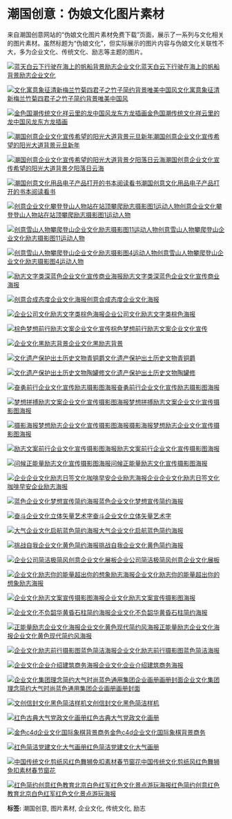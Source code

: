 # 潮国创意：伪娘文化图片素材

来自潮国创意网站的“伪娘文化图片素材免费下载”页面，展示了一系列与文化相关的图片素材。虽然标题为“伪娘文化”，但实际展示的图片内容与伪娘文化关联性不大，多为企业文化、传统文化、励志等主题的图片。

[![蓝天白云下行驶在海上的帆船背景励志企业文化](https://pic.chaopx.com/chao_origin_pic/23/06/26/678d69a37d48db536ccbff137403081b.jpg!/fw/572/quality/90/unsharp/true/compress/true)](/detail/T95057961.html "蓝天白云下行驶在海上的帆船背景励志企业文化")[蓝天白云下行驶在海上的帆船背景励志企业文化](https://chaopx.com/detail/T95057961.html "蓝天白云下行驶在海上的帆船背景励志企业文化")

[![文化寓意象征清新梅兰竹菊四君子之竹子简约背景唯美中国风](https://pic.chaopx.com/chao_origin_pic/23/10/13/6dc648b2ad6dabde90bcccffbd61a346.jpg!/fw/572/quality/90/unsharp/true/compress/true)](/detail/T71234965.html "文化寓意象征清新梅兰竹菊四君子之竹子简约背景唯美中国风")[文化寓意象征清新梅兰竹菊四君子之竹子简约背景唯美中国风](https://chaopx.com/detail/T71234965.html "文化寓意象征清新梅兰竹菊四君子之竹子简约背景唯美中国风")

[![金色国潮传统文化祥云里的龙中国风龙东方龙插画](https://pic.chaopx.com/chao_origin_pic/23/11/03/ae6951b06ad1515222135d303939c0df.jpg!/fw/572/quality/90/unsharp/true/compress/true)](/detail/T83245609.html "金色国潮传统文化祥云里的龙中国风龙东方龙插画")[金色国潮传统文化祥云里的龙中国风龙东方龙插画](https://chaopx.com/detail/T83245609.html "金色国潮传统文化祥云里的龙中国风龙东方龙插画")

[![潮国创意企业文化宣传希望的阳光大道背景元旦新年](https://pic.chaopx.com/chao_origin_pic/20/23/11/8816d38da3ef8115bccfb0cc810ef7f0.png!/fw/572/quality/90/unsharp/true/compress/true)](/detail/T23961047.html "潮国创意企业文化宣传希望的阳光大道背景元旦新年")[潮国创意企业文化宣传希望的阳光大道背景元旦新年](https://chaopx.com/detail/T23961047.html "潮国创意企业文化宣传希望的阳光大道背景元旦新年")

[![潮国创意企业文化宣传希望的阳光大道背景夕阳落日云海](https://pic.chaopx.com/chao_origin_pic/20/23/11/d81c209649010bd7399b8902f3fb6a1e.png!/fw/572/quality/90/unsharp/true/compress/true)](/detail/T10624537.html "潮国创意企业文化宣传希望的阳光大道背景夕阳落日云海")[潮国创意企业文化宣传希望的阳光大道背景夕阳落日云海](https://chaopx.com/detail/T10624537.html "潮国创意企业文化宣传希望的阳光大道背景夕阳落日云海")

[![潮国创意文化用品电子产品打开的书本阅读看书](https://pic.chaopx.com/chao_origin_pic/20/23/12/bdbad137a59e67601de65f3a1e9a7228.png!/fw/572/quality/90/unsharp/true/compress/true)](/detail/T24367819.html "潮国创意文化用品电子产品打开的书本阅读看书")[潮国创意文化用品电子产品打开的书本阅读看书](https://chaopx.com/detail/T24367819.html "潮国创意文化用品电子产品打开的书本阅读看书")

[![创意企业文化攀登登山人物站在站顶攀爬励志摄影图1运动人物](https://pic.chaopx.com/chao_origin_pic/20/23/12/ae3e28ddf3a54b22dff2ecc7aebb1461.png!/fw/572/quality/90/unsharp/true/compress/true)](/detail/T38190762.html "创意企业文化攀登登山人物站在站顶攀爬励志摄影图1运动人物")[创意企业文化攀登登山人物站在站顶攀爬励志摄影图1运动人物](https://chaopx.com/detail/T38190762.html "创意企业文化攀登登山人物站在站顶攀爬励志摄影图1运动人物")

[![创意雪山人物攀爬登山企业文化励志摄影图11运动人物](https://pic.chaopx.com/chao_origin_pic/20/23/12/3a540fd3d59f0c34b7d746070f7c75a2.png!/fw/572/quality/90/unsharp/true/compress/true)](/detail/T19738652.html "创意雪山人物攀爬登山企业文化励志摄影图11运动人物")[创意雪山人物攀爬登山企业文化励志摄影图11运动人物](https://chaopx.com/detail/T19738652.html "创意雪山人物攀爬登山企业文化励志摄影图11运动人物")

[![创意雪山人物攀爬登山企业文化励志摄影图4运动人物](https://pic.chaopx.com/chao_origin_pic/20/23/12/8d1c136bcd5d57a0cfc7856c94fdb0db.png!/fw/572/quality/90/unsharp/true/compress/true)](/detail/T20384796.html "创意雪山人物攀爬登山企业文化励志摄影图4运动人物")[创意雪山人物攀爬登山企业文化励志摄影图4运动人物](https://chaopx.com/detail/T20384796.html "创意雪山人物攀爬登山企业文化励志摄影图4运动人物")

[![励志文字类深蓝色企业文化宣传商业海报](https://pic.chaopx.com/chao_origin_pic/22/04/05/7376149a320f4e827624e6a1101bd8a0.jpg!/fw/572/quality/90/unsharp/true/compress/true)](/detail/T12714671.html "励志文字类深蓝色企业文化宣传商业海报")[励志文字类深蓝色企业文化宣传商业海报](https://chaopx.com/detail/T12714671.html "励志文字类深蓝色企业文化宣传商业海报")

[![创意合成态度企业文化海报](https://pic.chaopx.com/chao_origin_pic/22/04/06/b208c2007ee7a6914a9afb22a6b5158f.jpg!/fw/572/quality/90/unsharp/true/compress/true)](/detail/T33636360.html "创意合成态度企业文化海报")[创意合成态度企业文化海报](https://chaopx.com/detail/T33636360.html "创意合成态度企业文化海报")

[![企业公司文化励志文字类棕色海报](https://pic.chaopx.com/chao_origin_pic/22/04/09/1f99b5f5090ab99d26b9ce9f5195537d.jpg!/fw/572/quality/90/unsharp/true/compress/true)](/detail/T65984578.html "企业公司文化励志文字类棕色海报")[企业公司文化励志文字类棕色海报](https://chaopx.com/detail/T65984578.html "企业公司文化励志文字类棕色海报")

[![棕色梦想前行励志文案企业文化宣传](https://pic.chaopx.com/chao_origin_pic/22/04/28/33c590f7cf21a7b287158c996bca7b67.jpg!/fw/572/quality/90/unsharp/true/compress/true)](/detail/T60492314.html "棕色梦想前行励志文案企业文化宣传")[棕色梦想前行励志文案企业文化宣传](https://chaopx.com/detail/T60492314.html "棕色梦想前行励志文案企业文化宣传")

[![企业文化黑励志背景](https://pic.chaopx.com/chao_origin_pic/22/05/25/20f606194872b3ba6ecf8ef07b4691c9.jpg!/fw/572/quality/90/unsharp/true/compress/true)](/detail/T82525870.html "企业文化黑励志背景")[企业文化黑励志背景](https://chaopx.com/detail/T82525870.html "企业文化黑励志背景")

[![文化遗产保护出土历史文物青铜爵](https://pic.chaopx.com/chao_origin_pic/22/06/13/5c5c91cf51b0d83c6a6b3fb53dc8b9c2.jpg!/fw/572/quality/90/unsharp/true/compress/true)](/detail/T33808193.html "文化遗产保护出土历史文物青铜爵")[文化遗产保护出土历史文物青铜爵](https://chaopx.com/detail/T33808193.html "文化遗产保护出土历史文物青铜爵")

[![文化遗产保护出土历史文物陶罐修](https://pic.chaopx.com/chao_origin_pic/22/06/13/932eab06ff9374e28d4f6c3437e8f8d0.jpg!/fw/572/quality/90/unsharp/true/compress/true)](/detail/T28265867.html "文化遗产保护出土历史文物陶罐修")[文化遗产保护出土历史文物陶罐修](https://chaopx.com/detail/T28265867.html "文化遗产保护出土历史文物陶罐修")

[![奋勇前行企业文化宣传励志摄影图海报](https://pic.chaopx.com/chao_origin_pic/22/06/30/c14ad5589045de0857c5858a94109101.jpg!/fw/572/quality/90/unsharp/true/compress/true)](/detail/T31703225.html "奋勇前行企业文化宣传励志摄影图海报")[奋勇前行企业文化宣传励志摄影图海报](https://chaopx.com/detail/T31703225.html "奋勇前行企业文化宣传励志摄影图海报")

[![梦想拼搏励志文案企业文化宣传摄影图海报](https://pic.chaopx.com/chao_origin_pic/22/06/30/b0cf56bd7fb805e710246dbc34342fa5.jpg!/fw/572/quality/90/unsharp/true/compress/true)](/detail/T73621807.html "梦想拼搏励志文案企业文化宣传摄影图海报")[梦想拼搏励志文案企业文化宣传摄影图海报](https://chaopx.com/detail/T73621807.html "梦想拼搏励志文案企业文化宣传摄影图海报")

[![摄影海报梦想励志企业文化宣传摄影图海报](https://pic.chaopx.com/chao_origin_pic/22/07/01/f57d86120432e74d07d23a947cbff3f8.jpg!/fw/572/quality/90/unsharp/true/compress/true)](/detail/T71290203.html "摄影海报梦想励志企业文化宣传摄影图海报")[摄影海报梦想励志企业文化宣传摄影图海报](https://chaopx.com/detail/T71290203.html "摄影海报梦想励志企业文化宣传摄影图海报")

[![励志文案前行企业文化宣传摄影图海报](https://pic.chaopx.com/chao_origin_pic/22/07/02/e098fb981e6b0c8a1168d69b63d82322.jpg!/fw/572/quality/90/unsharp/true/compress/true)](/detail/T67893813.html "励志文案前行企业文化宣传摄影图海报")[励志文案前行企业文化宣传摄影图海报](https://chaopx.com/detail/T67893813.html "励志文案前行企业文化宣传摄影图海报")

[![问候正能量励志文化宣传摄影图海报](https://pic.chaopx.com/chao_origin_pic/22/07/02/c70545622b839805069202e7a2540d51.jpg!/fw/572/quality/90/unsharp/true/compress/true)](/detail/T07494511.html "问候正能量励志文化宣传摄影图海报")[问候正能量励志文化宣传摄影图海报](https://chaopx.com/detail/T07494511.html "问候正能量励志文化宣传摄影图海报")

[![企业企业文化励志日签文化咖啡早安企业励志海报](https://pic.chaopx.com/chao_origin_pic/22/07/03/693758b216ab49b2de4d40a80e44f24a.jpg!/fw/572/quality/90/unsharp/true/compress/true)](/detail/T92112700.html "企业企业文化励志日签文化咖啡早安企业励志海报")[企业企业文化励志日签文化咖啡早安企业励志海报](https://chaopx.com/detail/T92112700.html "企业企业文化励志日签文化咖啡早安企业励志海报")

[![蓝色企业文化梦想宣传简约海报 ](https://pic.chaopx.com/chao_origin_pic/22/07/05/07e4ded71e65ac4d061e15b0eef53326.jpg!/fw/572/quality/90/unsharp/true/compress/true)](/detail/T07488883.html "蓝色企业文化梦想宣传简约海报 ")[蓝色企业文化梦想宣传简约海报](https://chaopx.com/detail/T07488883.html "蓝色企业文化梦想宣传简约海报 ")

[![奋斗企业文化立体矢量艺术字](https://pic.chaopx.com/chao_origin_pic/22/07/05/b0dba4c187b459df1250c9cd64228555.jpg!/fw/572/quality/90/unsharp/true/compress/true)](/detail/T36985195.html "奋斗企业文化立体矢量艺术字")[奋斗企业文化立体矢量艺术字](https://chaopx.com/detail/T36985195.html "奋斗企业文化立体矢量艺术字")

[![大气企业文化启航蓝色简约海报](https://pic.chaopx.com/chao_origin_pic/22/07/19/d70b4e0fbdf157217720644b11639544.jpg!/fw/572/quality/90/unsharp/true/compress/true)](/detail/T28657284.html "大气企业文化启航蓝色简约海报")[大气企业文化启航蓝色简约海报](https://chaopx.com/detail/T28657284.html "大气企业文化启航蓝色简约海报")

[![挑战自我企业文化黄色简约海报](https://pic.chaopx.com/chao_origin_pic/22/07/19/e95d1397ec493afa9e04b51c412a7883.jpg!/fw/572/quality/90/unsharp/true/compress/true)](/detail/T61871473.html "挑战自我企业文化黄色简约海报")[挑战自我企业文化黄色简约海报](https://chaopx.com/detail/T61871473.html "挑战自我企业文化黄色简约海报")

[![企业公司简洁极简风创意企业文化展板](https://pic.chaopx.com/chao_origin_pic/22/07/28/78a9d746a49d96afcbfca1348bf431dd.jpg!/fw/572/quality/90/unsharp/true/compress/true)](/detail/T92507361.html "企业公司简洁极简风创意企业文化展板")[企业公司简洁极简风创意企业文化展板](https://chaopx.com/detail/T92507361.html "企业公司简洁极简风创意企业文化展板")

[![企业文化励志你的能量超出你的想象励志海报](https://pic.chaopx.com/chao_origin_pic/22/08/02/d6c101f536c669cfacb5dcf3057039f8.jpg!/fw/572/quality/90/unsharp/true/compress/true)](/detail/T04016573.html "企业文化励志你的能量超出你的想象励志海报")[企业文化励志你的能量超出你的想象励志海报](https://chaopx.com/detail/T04016573.html "企业文化励志你的能量超出你的想象励志海报")

[![企业文化励志文案宣传摄影图海报](https://pic.chaopx.com/chao_origin_pic/22/08/03/6fac3aff13eb06690dd84e3a16c53586.jpg!/fw/572/quality/90/unsharp/true/compress/true)](/detail/T83211007.html "企业文化励志文案宣传摄影图海报")[企业文化励志文案宣传摄影图海报](https://chaopx.com/detail/T83211007.html "企业文化励志文案宣传摄影图海报")

[![企业文化不负韶华黄昏石柱简约海报](https://pic.chaopx.com/chao_origin_pic/22/08/03/b50012acfa2b76108eef8041461e58fa.jpg!/fw/572/quality/90/unsharp/true/compress/true)](/detail/T39828472.html "企业文化不负韶华黄昏石柱简约海报")[企业文化不负韶华黄昏石柱简约海报](https://chaopx.com/detail/T39828472.html "企业文化不负韶华黄昏石柱简约海报")

[![正能量励志企业文化海报企业文化黄色现代简约风海报](https://pic.chaopx.com/chao_origin_pic/22/08/04/16ab384ea62eb607639e619ba6eeabbd.jpg!/fw/572/quality/90/unsharp/true/compress/true)](/detail/T63838474.html "正能量励志企业文化海报企业文化黄色现代简约风海报")[正能量励志企业文化海报企业文化黄色现代简约风海报](https://chaopx.com/detail/T63838474.html "正能量励志企业文化海报企业文化黄色现代简约风海报")

[![企业文化励志前行摄影图蓝色简洁海报](https://pic.chaopx.com/chao_origin_pic/22/08/05/83dc126eab2cd28a86549698bb2b8aa3.jpg!/fw/572/quality/90/unsharp/true/compress/true)](/detail/T59057813.html "企业文化励志前行摄影图蓝色简洁海报")[企业文化励志前行摄影图蓝色简洁海报](https://chaopx.com/detail/T59057813.html "企业文化励志前行摄影图蓝色简洁海报")

[![企业文化企业介绍建筑商务海报](https://pic.chaopx.com/chao_origin_pic/22/08/05/56e2629ef9f77a765784300817f81ba9.jpg!/fw/572/quality/90/unsharp/true/compress/true)](/detail/T41488538.html "企业文化企业介绍建筑商务海报")[企业文化企业介绍建筑商务海报](https://chaopx.com/detail/T41488538.html "企业文化企业介绍建筑商务海报")

[![企业文化集团理念简约大气时尚蓝色通用集团企业画册画册封面](https://pic.chaopx.com/chao_origin_pic/22/08/31/0034a3f1082a193a2f30d800c5995e48.jpg!/fw/572/quality/90/unsharp/true/compress/true)](/detail/T99998474.html "企业文化集团理念简约大气时尚蓝色通用集团企业画册画册封面")[企业文化集团理念简约大气时尚蓝色通用集团企业画册画册封面](https://chaopx.com/detail/T99998474.html "企业文化集团理念简约大气时尚蓝色通用集团企业画册画册封面")

[![文创信封文化黑色简洁样机](https://pic.chaopx.com/chao_origin_pic/22/09/03/b21587486a5e1c1aea8fecd84f3dd2a4.jpg!/fw/572/quality/90/unsharp/true/compress/true)](/detail/T63762258.html "文创信封文化黑色简洁样机")[文创信封文化黑色简洁样机](https://chaopx.com/detail/T63762258.html "文创信封文化黑色简洁样机")

[![红色古典大气党政文化画册](https://pic.chaopx.com/chao_origin_pic/22/09/15/5fef37f2743bc9089f1635ee731c7ba6.jpg!/fw/572/quality/90/unsharp/true/compress/true)](/detail/T23963001.html "红色古典大气党政文化画册")[红色古典大气党政文化画册](https://chaopx.com/detail/T23963001.html "红色古典大气党政文化画册")

[![金色c4d企业文化国际象棋背景商务](https://pic.chaopx.com/chao_origin_pic/22/10/26/687a5b14df83bdbed014f8e9df741ff9.jpg!/fw/572/quality/90/unsharp/true/compress/true)](/detail/T02189069.html "金色c4d企业文化国际象棋背景商务")[金色c4d企业文化国际象棋背景商务](https://chaopx.com/detail/T02189069.html "金色c4d企业文化国际象棋背景商务")

[![红色简洁党建文化大气画册](https://pic.chaopx.com/chao_origin_pic/22/11/28/aa1e6d09727bd497a85a82c00bce09de.jpg!/fw/572/quality/90/unsharp/true/compress/true)](/detail/T60016793.html "红色简洁党建文化大气画册")[红色简洁党建文化大气画册](https://chaopx.com/detail/T60016793.html "红色简洁党建文化大气画册")

[![中国传统文化剪纸风红色舞狮免扣素材春节窗花](https://pic.chaopx.com/chao_origin_pic/22/12/05/e0ec2665fb40150188f1bed858082ada.jpg!/fw/572/quality/90/unsharp/true/compress/true)](/detail/T25910812.html "中国传统文化剪纸风红色舞狮免扣素材春节窗花")[中国传统文化剪纸风红色舞狮免扣素材春节窗花](https://chaopx.com/detail/T25910812.html "中国传统文化剪纸风红色舞狮免扣素材春节窗花")

[![红色简约创意红色教育北京白色红军红色文化景点游玩海报](https://pic.chaopx.com/chao_origin_pic/22/12/20/1705da39a240083787d9149089574d2f.jpg!/fw/572/quality/90/unsharp/true/compress/true)](/detail/T43190600.html "红色简约创意红色教育北京白色红军红色文化景点游玩海报")[红色简约创意红色教育北京白色红军红色文化景点游玩海报](https://chaopx.com/detail/T43190600.html "红色简约创意红色教育北京白色红军红色文化景点游玩海报")

**标签:** 潮国创意, 图片素材, 企业文化, 传统文化, 励志
